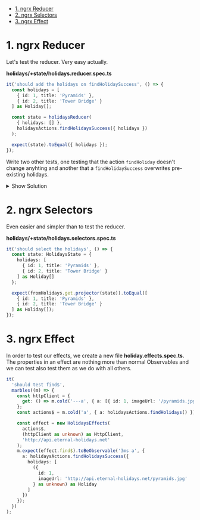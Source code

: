 - [1. ngrx Reducer](#1-ngrx-reducer)
- [2. ngrx Selectors](#2-ngrx-selectors)
- [3. ngrx Effect](#3-ngrx-effect)

# 1. ngrx Reducer

Let's test the reducer. Very easy actually.

**holidays/+state/holidays.reducer.spec.ts**

```typescript
it('should add the holidays on findHolidaySuccess', () => {
  const holidays = [
    { id: 1, title: 'Pyramids' },
    { id: 2, title: 'Tower Bridge' }
  ] as Holiday[];

  const state = holidaysReducer(
    { holidays: [] },
    holidaysActions.findHolidaysSuccess({ holidays })
  );

  expect(state).toEqual({ holidays });
});
```

Write two other tests, one testing that the action `findHoliday` doesn't change anyhting and another that a `findHolidaySuccess` overwrites pre-existing holidays.

<details>
<summary>Show Solution</summary>
<p>

**holidays/+state/holidays.reducer.spec.ts**

```typescript
it('should be no state change on findHoliday', () => {
  const state = holidaysReducer({ holidays: [] }, holidaysActions.findHolidays());

  expect(state).toEqual({ holidays: [] });
});
```

```typescript
it('should replace existing holidays on findHolidaySuccess', () => {
  const initialState = { holidays: [{ id: 1, title: 'Pyramids' }] as Holiday[] };

  const state = holidaysReducer(
    initialState,
    holidaysActions.findHolidaysSuccess({
      holidays: [{ id: 2, title: 'Tower Bridge' } as Holiday]
    })
  );

  expect(state.holidays).toEqual([{ id: 2, title: 'Tower Bridge' } as Holiday]);
});
```

</p>
</details>

# 2. ngrx Selectors

Even easier and simpler than to test the reducer.

**holidays/+state/holidays.selectors.spec.ts**

```typescript
it('should select the holidays', () => {
  const state: HolidaysState = {
    holidays: [
      { id: 1, title: 'Pyramids' },
      { id: 2, title: 'Tower Bridge' }
    ] as Holiday[]
  };

  expect(fromHolidays.get.projector(state)).toEqual([
    { id: 1, title: 'Pyramids' },
    { id: 2, title: 'Tower Bridge' }
  ] as Holiday[]);
});
```

# 3. ngrx Effect

In order to test our effects, we create a new file **holiday.effects.spec.ts**. The properties in an effect are nothing more than normal Observables and we can test also test them as we do with all others.

```typescript
it(
  'should test find$',
  marbles((m) => {
    const httpClient = {
      get: () => m.cold('---a', { a: [{ id: 1, imageUrl: '/pyramids.jpg' }] })
    };
    const actions$ = m.cold('a', { a: holidaysActions.findHolidays() });

    const effect = new HolidaysEffects(
      actions$,
      (httpClient as unknown) as HttpClient,
      'http://api.eternal-holidays.net'
    );
    m.expect(effect.find$).toBeObservable('3ms a', {
      a: holidaysActions.findHolidaysSuccess({
        holidays: [
          ({
            id: 1,
            imageUrl: 'http://api.eternal-holidays.net/pyramids.jpg'
          } as unknown) as Holiday
        ]
      })
    });
  })
);
```
